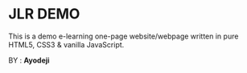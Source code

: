 <H1>JLR DEMO</H1>

This is a demo e-learning one-page website/webpage written in pure HTML5, CSS3 & vanilla JavaScript. 


BY : <B>Ayodeji</B>